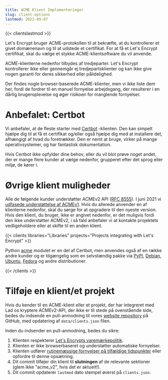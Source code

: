 ```yaml
---
title: ACME Klient Implementeringer
slug: client-options
lastmod: 2022-09-07
---
```


{{< clientslastmod >}}

Let's Encrypt bruger ACME-protokollen til at bekræfte, at du kontrollerer et givet domænenavn og til at udstede et certifikat. For at få et Let's Encrypt certifikat, skal du vælge et stykke ACME-klientsoftware du vil anvende.

ACME-klienterne nedenfor tilbydes af tredjeparter. Let's Encrypt kontrollerer ikke eller gennemgår ej tredjepartsklienter og kan ikke give nogen garanti for deres sikkerhed eller pålidelighed.

Der findes nogle browser-baserede ACME-klienter, men vi ikke liste dem her, fordi de fordrer til en manuel fornyelse arbejdsgang, der resulterer i en dårlig brugeroplevelse og øger risikoen for manglende fornyelser.

# Anbefalet: Certbot

Vi anbefaler, at de fleste starter med [Certbot](https://certbot.eff.org/) -klienten. Den kan simpelt hjælpe dig til at få et certifikat og/eller også hjælpe dig med at installere det, afhængigt af hvad du foretrækker. Den er nemt at bruge, virker på mange operativsystemer, og har fantastisk dokumentation.

Hvis Certbot ikke opfylder dine behov, eller du vil blot prøve noget andet, der er mange flere kunder at vælge nedenfor, grupperet efter det sprog eller miljø, de kører i.

# Øvrige klient muligheder

Alle de følgende kunder understøtter ACMEv2 API ([RFC 8555](https://tools.ietf.org/html/rfc8555)). I juni 2021 vi [udfasede understøttelse af ACMEv1](https://community.letsencrypt.org/t/end-of-life-plan-for-acmev1/88430/27). Hvis du allerede anvender en af klienterne nedenfor, skal du sørge for at opgradere til den nyeste version. Hvis den klient, du bruger, ikke er angivet nedenfor, er det muligvis fordi den ikke understøtter ACMEv2, i så fald anbefaler vi at kontakte projektets vedligeholdere eller at skifte til en anden klient.

{{< clients libraries="Libraries" projects="Projects integrating with Let's Encrypt" >}}

Python [acme](https://github.com/certbot/certbot/tree/master/acme) modulet er en del af Certbot, men anvendes også af en række andre kunder og er tilgængelig som en selvstændig pakke via [PyPI](https://pypi.python.org/pypi/acme), [Debian](https://packages.debian.org/search?keywords=python-acme), [Ubuntu](https://launchpad.net/ubuntu/+source/python-acme), [Fedora](https://bodhi.fedoraproject.org/updates/?packages=python-acme) og andre distributioner.

{{< /clients >}}

# Tilføje en klient/et projekt

Hvis du kender til en ACME-klient eller et projekt, der har integreret med Lad os kryptere ACMEv2-API, der ikke er til stede på ovenstående side, bedes du indsende en pull-anmodning til vores [website repository](https://github.com/letsencrypt/website/) på GitHub, med opdatering af `data/clients.json` filen.

Inden du indsender en pull-anmodning, bedes du sikre:

1. Klienten respekterer [Let's Encrypts varemærkepolitik](https://www.abetterinternet.org/trademarks).
1. Klienten er ikke browserbaseret og understøtter automatiske fornyelser.
1. Klienten udfører [rutinemæssige fornyelser på tilfældige tidspunkter](/docs/integration-guide#when-to-renew) eller opfordre til denne opsætning.
1. Dit commit tilføjer din klient til **slutningen** af de relevante sektioner (glem ikke "acme_v2", hvis det er aktuelt!).
1. Dit commit opdaterer `lastmod` dato stempel øverst på `clients.json`.
